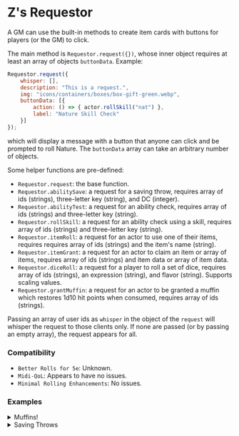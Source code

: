 # Z's Requestor
A GM can use the built-in methods to create item cards with buttons for players (or the GM) to click.

The main method is `Requestor.request({})`, whose inner object requires at least an array of objects `buttonData`. Example:

```js
Requestor.request({
	whisper: [],
	description: "This is a request.",
	img: "icons/containers/boxes/box-gift-green.webp",
	buttonData: [{
		action: () => { actor.rollSkill("nat") },
		label: "Nature Skill Check"
	}]
});
```
which will display a message with a button that anyone can click and be prompted to roll Nature. The `buttonData` array can take an arbitrary number of objects.

Some helper functions are pre-defined:
* `Requestor.request`: the base function.
* `Requestor.abilitySave`: a request for a saving throw, requires array of ids (strings), three-letter key (string), and DC (integer).
* `Requestor.abilityTest`: a request for an ability check, requires array of ids (strings) and three-letter key (string).
* `Requestor.rollSkill`: a request for an ability check using a skill, requires array of ids (strings) and three-letter key (string).
* `Requestor.itemRoll`: a request for an actor to use one of their items, requires requires array of ids (strings) and the item's name (string).
* `Requestor.itemGrant`: a request for an actor to claim an item or array of items, requires array of ids (strings) and item data or array of item data.
* `Requestor.diceRoll`: a request for a player to roll a set of dice, requires array of ids (strings), an expression (string), and flavor (string). Supports scaling values.
* `Requestor.grantMuffin`: a request for an actor to be granted a muffin which restores 1d10 hit points when consumed, requires array of ids (strings).

Passing an array of user ids as `whisper` in the object of the `request` will whisper the request to those clients only. If none are passed (or by passing an empty array), the request appears for all.

### Compatibility
* `Better Rolls for 5e`: Unknown.
* `Midi-QoL`: Appears to have no issues.
* `Minimal Rolling Enhancements`: No issues.

### Examples
<details><summary>Muffins!</summary>

```js

Requestor.request({
	description: "Get your muffins here!",
	title: "Muffins!",
	buttonData: [
		{label: "Get Muffin", action: () => actor.createEmbeddedDocuments("Item", [{
			name: "Muffin",
			type: "consumable",
			img: "icons/containers/boxes/box-gift-green.webp",
			data: {
				description: {value: "<p>It's a free muffin!</p>"},
				weight: 0.1,
				price: 50,
				rarity: "common",
				activation: {type: "action", cost: 1},
				target: {type: "self"},
				range: {units: "self"},
				uses: {value: 1, max: "1", per: "charges", autoDestroy: true},
				actionType: "heal",
				damage: {parts: [["1d10","healing"]]},
				consumableType: "food"
			}
		}])},
		{label: "Eat Muffin", action: () => actor.items.getName("Muffin").roll()}
	]
});

```
</details>

<details><summary>Saving Throws</summary>

```js
Requestor.request({
    buttonData: [
        {label: "Strength Saving Throw", action: () => actor.rollAbilitySave("str")},
        {label: "Constitution Saving Throw", action: () => actor.rollAbilitySave("con")},
        {label: "Dexterity Saving Throw", action: () => actor.rollAbilitySave("dex")},
        {label: "Intelligence Saving Throw", action: () => actor.rollAbilitySave("int")},
        {label: "Wisdom Saving Throw", action: () => actor.rollAbilitySave("wis")},
        {label: "Charisma Saving Throw", action: () => actor.rollAbilitySave("cha")}
    ],
    title: "Ability Checks!",
    description: "Roll <em>something</em>."
});

```
</details>
